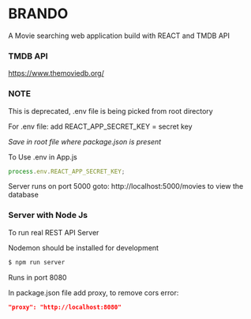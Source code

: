 # BRANDO

A Movie searching web application build with REACT and TMDB API

### TMDB API

https://www.themoviedb.org/

### NOTE

This is deprecated, .env file is being picked from root directory

For .env file: add
REACT_APP_SECRET_KEY = secret key

_Save in root file where package.json is present_

To Use .env in App.js

```javascript
process.env.REACT_APP_SECRET_KEY;
```

Server runs on port 5000
goto: http://localhost:5000/movies to view the database

### Server with Node Js

To run real REST API Server

Nodemon should be installed for development

```sh
$ npm run server
```

Runs in port 8080

In package.json file add proxy, to remove cors error:

```json
"proxy": "http://localhost:8080"
```
